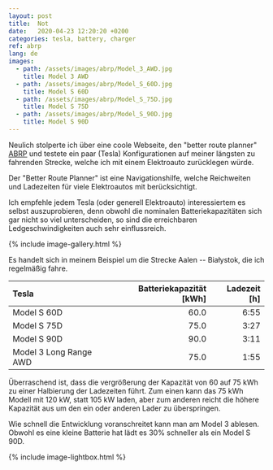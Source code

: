 ```yaml
---
layout: post
title:  Not
date:   2020-04-23 12:20:20 +0200
categories: tesla, battery, charger
ref: abrp
lang: de
images:
  - path: /assets/images/abrp/Model_3_AWD.jpg
    title: Model 3 AWD
  - path: /assets/images/abrp/Model_S_60D.jpg
    title: Model S 60D
  - path: /assets/images/abrp/Model_S_75D.jpg
    title: Model S 75D
  - path: /assets/images/abrp/Model_S_90D.jpg
    title: Model S 90D
---
```


Neulich stolperte ich über eine coole Webseite, den "better route planner"
[ABRP](https://abetterrouteplanner.com) und testete ein paar (Tesla)
Konfigurationen auf meiner längsten zu fahrenden Strecke, welche ich mit einem
Elektroauto zurücklegen würde.

Der "Better Route Planner" ist eine Navigationshilfe, welche Reichweiten und
Ladezeiten für viele Elektroautos mit berücksichtigt.

Ich empfehle jedem Tesla (oder generell Elektroauto) interessiertem es selbst
auszuprobieren, denn obwohl die nominalen Batteriekapazitäten sich gar nicht so
viel unterscheiden, so sind die erreichbaren Ledgeschwindigkeiten auch sehr
einflussreich.

{% include image-gallery.html %}

Es handelt sich in meinem Beispiel um die Strecke Aalen -- Białystok, die ich
regelmäßig fahre.

| Tesla                  |Batteriekapazität [kWh] | Ladezeit [h] |
|:-----------------------|-----------------------:|-------------:|
| Model S 60D            |                  60.0  |         6:55 |
| Model S 75D            |                  75.0  |         3:27 |
| Model S 90D            |                  90.0  |         3:11 |
| Model 3 Long Range AWD |                  75.0  |         1:55 |

Überraschend ist, dass die vergrößerung der Kapazität von 60 auf 75 kWh zu einer
Halbierung der Ladezeiten führt. Zum einen kann das 75 kWh Modell mit 120 kW,
statt 105 kW laden, aber zum anderen reicht die höhere Kapazität aus um den ein
oder anderen Lader zu überspringen.

Wie schnell die Entwicklung voranschreitet kann man am Model 3 ablesen. Obwohl
es eine kleine Batterie hat lädt es 30% schneller als ein Model S 90D.

{% include image-lightbox.html %}
